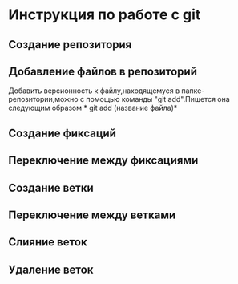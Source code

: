 # Инструкция по работе с git

## Создание репозитория

## Добавление файлов в репозиторий
Добавить версионность к файлу,находящемуся в папке-репозитории,можно с помощью команды "git add".Пишется она следующим образом * git add (название файла)*

## Создание фиксаций

## Переключение между фиксациями

## Создание ветки

## Переключение между ветками

## Слияние веток

## Удаление веток

##
